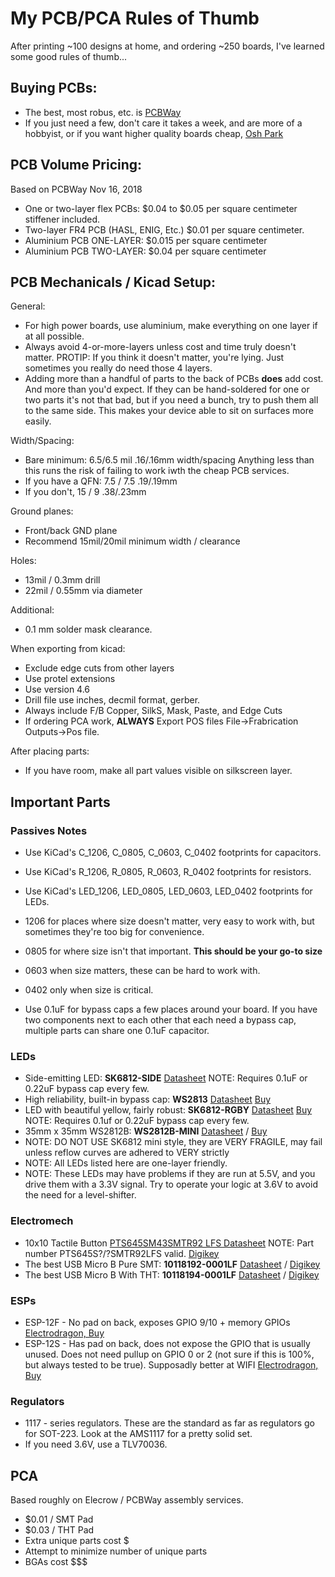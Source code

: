 # My PCB/PCA Rules of Thumb

After printing ~100 designs at home, and ordering ~250 boards, I've learned some good rules of thumb...

## Buying PCBs:
 * The best, most robus, etc. is [PCBWay](https://pcbway.com) 
 * If you just need a few, don't care it takes a week, and are more of a hobbyist, or if you want higher quality boards cheap, [Osh Park](https://oshpark.com/)

## PCB  Volume Pricing:
Based on PCBWay Nov 16, 2018
 * One or two-layer flex PCBs:  $0.04 to $0.05 per square centimeter stiffener included.
 * Two-layer FR4 PCB (HASL, ENIG, Etc.)  $0.01 per square centimeter.
 * Aluminium PCB ONE-LAYER: $0.015 per square centimeter
 * Aluminium PCB TWO-LAYER: $0.04 per square centimeter

## PCB Mechanicals / Kicad Setup:

General:
 * For high power boards, use aluminium, make everything on one layer if at all possible. 
 * Always avoid 4-or-more-layers unless cost and time truly doesn't matter.  PROTIP: If you think it doesn't matter, you're lying.  Just sometimes you really do need those 4 layers.
 * Adding more than a handful of parts to the back of PCBs **does** add cost.  And more than you'd expect.  If they can be hand-soldered for one or two parts it's not that bad, but if you need a bunch, try to push them all to the same side.  This makes your device able to sit on surfaces more easily.
 
Width/Spacing:
 * Bare minimum: 6.5/6.5 mil .16/.16mm width/spacing Anything less than this runs the risk of failing to work iwth the cheap PCB services.
 * If you have a QFN: 7.5 / 7.5 .19/.19mm 
 * If you don't, 15 / 9 .38/.23mm

Ground planes:
 * Front/back GND plane
 * Recommend 15mil/20mil minimum width / clearance

Holes:
 * 13mil / 0.3mm drill
 * 22mil / 0.55mm via diameter

Additional:
 * 0.1 mm solder mask clearance.

When exporting from kicad:
 * Exclude edge cuts from other layers
 * Use protel extensions
 * Use version 4.6
 * Drill file use inches, decmil format, gerber.
 * Always include F/B Copper, SilkS, Mask, Paste, and Edge Cuts
 * If ordering PCA work, **ALWAYS** Export POS files File->Frabrication Outputs->Pos file.

After placing parts:
 * If you have room, make all part values visible on silkscreen layer.

## Important Parts

### Passives Notes
 * Use KiCad's C_1206, C_0805, C_0603, C_0402 footprints for capacitors.
 * Use KiCad's R_1206, R_0805, R_0603, R_0402 footprints for resistors.
 * Use KiCad's LED_1206, LED_0805, LED_0603, LED_0402 footprints for LEDs.
 
 * 1206 for places where size doesn't matter, very easy to work with, but sometimes they're too big for convenience.
 * 0805 for where size isn't that important.  **This should be your go-to size**
 * 0603 when size matters, these can be hard to work with.
 * 0402 only when size is critical.
 
 * Use 0.1uF for bypass caps a few places around your board.  If you have two components next to each other that each need a bypass cap, multiple parts can share one 0.1uF capacitor.
 
### LEDs
 * Side-emitting LED: **SK6812-SIDE** [Datasheet](http://www.witop-tech.com/wp-content/uploads/.../SK6812-5v-Side-digital-led-chip.pdf) NOTE: Requires 0.1uF or 0.22uF bypass cap every few.
 * High reliability, built-in bypass cap: **WS2813** [Datasheet](http://www.world-semi.com/DownLoadFile/136) [Buy](http://www.szledcolor.com/productshow.asp?id=965)
 * LED with beautiful yellow, fairly robust: **SK6812-RGBY** [Datasheet](http://www.szledcolor.com/download/SK6812%20RGBY%20LED.pdf) [Buy](http://www.szledcolor.com/productshow.asp?id=946) NOTE: Requires 0.1uf or 0.22uF bypass cap every few.
 * 35mm x 35mm WS2812B: **WS2812B-MINI** [Datasheet](http://www.world-semi.com/DownLoadFile/112) / [Buy](http://www.szledcolor.com/productshow.asp?id=967)
 * NOTE: DO NOT USE SK6812 mini style, they are VERY FRAGILE, may fail unless reflow curves are adhered to VERY strictly
 * NOTE: All LEDs listed here are one-layer friendly. 
 * NOTE: These LEDs may have problems if they are run at 5.5V, and you drive them with a 3.3V signal.  Try to operate your logic at 3.6V to avoid the need for a level-shifter.
 
### Electromech
 * 10x10 Tactile Button [PTS645SM43SMTR92 LFS Datasheet](https://www.ckswitches.com/media/1471/pts645.pdf) NOTE: Part number PTS645S?/?SMTR92LFS valid. [Digikey](https://www.digikey.com/product-detail/en/c-k/PTS645SM43SMTR92-LFS/CKN9112CT-ND/1146934) 
 * The best USB Micro B Pure SMT: **10118192-0001LF** [Datasheet](http://www.amphenol-icc.com/media/wysiwyg/files/drawing/10118192.pdf) /  [Digikey](https://www.digikey.com/product-detail/en/amphenol-fci/10118192-0001LF/609-4613-1-ND/2785378)
 * The best USB Micro B With THT: **10118194-0001LF** [Datasheet](http://www.amphenol-icc.com/media/wysiwyg/files/drawing/10118194.pdf) /  [Digikey](https://www.digikey.com/product-detail/en/amphenol-fci/10118194-0001LF/609-4618-1-ND/2785382)
 
### ESPs
 * ESP-12F - No pad on back, exposes GPIO 9/10 + memory GPIOs [Electrodragon, Buy](https://www.electrodragon.com/product/esp-12f-esp8266-wifi-board/)
 * ESP-12S - Has pad on back, does not expose the GPIO that is usually unused.  Does not need pullup on GPIO 0 or 2 (not sure if this is 100%, but always tested to be true).  Supposadly better at WIFI [Electrodragon, Buy](https://www.electrodragon.com/product/esp-12s-wifi-module-esp8266/)

### Regulators
 * 1117 - series regulators. These are the standard as far as regulators go for SOT-223.  Look at the AMS1117 for a pretty solid set.
 * If you need 3.6V, use a TLV70036.

## PCA
Based roughly on Elecrow / PCBWay assembly services.
 * $0.01 / SMT Pad
 * $0.03 / THT Pad
 * Extra unique parts cost $
 * Attempt to minimize number of unique parts
 * BGAs cost $$$
 
